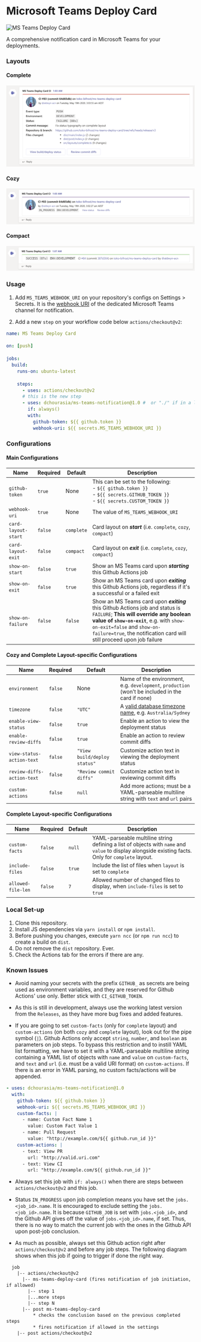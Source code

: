 # Microsoft Teams Deploy Card

![MS Teams Deploy Card](https://github.com/toko-bifrost/ms-teams-deploy-card/workflows/MS%20Teams%20Deploy%20Card/badge.svg)

A comprehensive notification card in Microsoft Teams for your deployments.

### Layouts

#### Complete

![](screenshots/layout-complete.png)

#### Cozy

![](screenshots/layout-cozy.png)

#### Compact

![](screenshots/layout-compact.png)

### Usage

1. Add `MS_TEAMS_WEBHOOK_URI` on your repository's configs on Settings > Secrets. It is the [webhook URI](https://docs.microsoft.com/en-us/microsoftteams/platform/webhooks-and-connectors/how-to/add-incoming-webhook) of the dedicated Microsoft Teams channel for notification.

2) Add a new `step` on your workflow code below `actions/checkout@v2`:

```yaml
name: MS Teams Deploy Card

on: [push]

jobs:
  build:
    runs-on: ubuntu-latest

    steps:
      - uses: actions/checkout@v2
      # this is the new step
      - uses: dchourasia/ms-teams-notification@1.0 #  or "./" if in a local set-up
        if: always()
        with:
          github-token: ${{ github.token }}
          webhook-uri: ${{ secrets.MS_TEAMS_WEBHOOK_URI }}
```

### Configurations

#### Main Configurations

| Name                | Required | Default    | Description                                                                                                                                                                                                                                                                |
| ------------------- | -------- | ---------- | -------------------------------------------------------------------------------------------------------------------------------------------------------------------------------------------------------------------------------------------------------------------------- |
| `github-token`      | `true`   | None       | This can be set to the following:<br/>- `${{ github.token }}`<br/>- `${{ secrets.GITHUB_TOKEN }}`<br/>- `${{ secrets.CUSTOM_TOKEN }}`                                                                                                                                      |
| `webhook-uri`       | `true`   | None       | The value of `MS_TEAMS_WEBHOOK_URI`                                                                                                                                                                                                                                        |
| `card-layout-start` | `false`  | `complete` | Card layout on **_start_** (i.e. `complete`, `cozy`, `compact`)                                                                                                                                                                                                            |
| `card-layout-exit`  | `false`  | `compact`  | Card layout on **_exit_** (i.e. `complete`, `cozy`, `compact`)                                                                                                                                                                                                             |
| `show-on-start`     | `false`  | `true`     | Show an MS Teams card upon **_starting_** this Github Actions job                                                                                                                                                                                                          |
| `show-on-exit`      | `false`  | `true`     | Show an MS Teams card upon **_exiting_** this Github Actions job, regardless if it's a successful or a failed exit                                                                                                                                                         |
| `show-on-failure`   | `false`  | `false`    | Show an MS Teams card upon **_exiting_** this Github Actions job and status is `FAILURE`; **This will override any boolean value of `show-on-exit`**, e.g. with `show-on-exit=false` and `show-on-failure=true`, the notification card will still proceed upon job failure |

#### Cozy and Complete Layout-specific Configurations

| Name                       | Required | Default                      | Description                                                                                                             |
| -------------------------- | -------- | ---------------------------- | ----------------------------------------------------------------------------------------------------------------------- |
| `environment`              | `false`  | None                         | Name of the environment, e.g. `development`, `production` (won't be included in the card if none)                       |
| `timezone`                 | `false`  | `"UTC"`                      | A [valid database timezone name](https://en.wikipedia.org/wiki/List_of_tz_database_time_zones), e.g. `Australia/Sydney` |
| `enable-view-status`       | `false`  | `true`                       | Enable an action to view the deployment status                                                                          |
| `enable-review-diffs`      | `false`  | `true`                       | Enable an action to review commit diffs                                                                                 |
| `view-status-action-text`  | `false`  | `"View build/deploy status"` | Customize action text in viewing the deployment status                                                                  |
| `review-diffs-action-text` | `false`  | `"Review commit diffs"`      | Customize action text in reviewing commit diffs                                                                         |
| `custom-actions`           | `false`  | `null`                       | Add more actions; must be a YAML-parseable multiline string with `text` and `url` pairs                                 |

#### Complete Layout-specific Configurations

| Name               | Required | Default | Description                                                                                                                                         |
| ------------------ | -------- | ------- | --------------------------------------------------------------------------------------------------------------------------------------------------- |
| `custom-facts`     | `false`  | `null`  | YAML-parseable multiline string defining a list of objects with `name` and `value` to display alongside existing facts. Only for `complete` layout. |
| `include-files`    | `false`  | `true`  | Include the list of files when `layout` is set to `complete`                                                                                        |
| `allowed-file-len` | `false`  | `7`     | Allowed number of changed files to display, when `include-files` is set to `true`                                                                   |

### Local Set-up

1. Clone this repository.
2. Install JS dependencies via `yarn install` or `npm install`.
3. Before pushing you changes, execute `yarn ncc` (or `npm run ncc`) to create a build on `dist`.
4. Do not remove the `dist` repository. Ever.
5. Check the Actions tab for the errors if there are any.

### Known Issues

- Avoid naming your secrets with the prefix `GITHUB_` as secrets are being used as environment variables, and they are reserved for Github Actions' use only. Better stick with `CI_GITHUB_TOKEN`.

- As this is still in development, always use the working latest version from the `Releases`, as they have more bug fixes and added features.

- If you are going to set `custom-facts` (only for `complete` layout) and `custom-actions` (on both `cozy` and `complete` layout), look out for the pipe symbol (`|`). Github Actions only accept `string`, `number`, and `boolean` as parameters on job steps. To bypass this restriction and to instill YAML list formatting, we have to set it with a YAML-parseable multiline string containing a YAML list of objects with `name` and `value` on `custom-facts`, and `text` and `url` (i.e. must be a valid URI format) on `custom-actions`. If there is an error in YAML parsing, no custom facts/actions will be appended.

```yaml
- uses: dchourasia/ms-teams-notification@1.0
  with:
    github-token: ${{ github.token }}
    webhook-uri: ${{ secrets.MS_TEAMS_WEBHOOK_URI }}
    custom-facts: |
      - name: Custom Fact Name 1
        value: Custom Fact Value 1
      - name: Pull Request
        value: "http://example.com/${{ github.run_id }}"
    custom-actions: |
      - text: View PR
        url: "http://valid.uri.com"
      - text: View CI
        url: "http://example.com/${{ github.run_id }}"
```

- Always set this job with `if: always()` when there are steps between `actions/checkout@v2` and this job.

- Status `IN_PROGRESS` upon job completion means you have set the `jobs.<job_id>.name`. It is encouraged to exclude setting the `jobs.<job_id>.name`. It is because `GITHUB_JOB` is set with `jobs.<job_id>`, and the Github API gives off the value of `jobs.<job_id>.name`, if set. Thus, there is no way to match the current job with the ones in the Github API upon post-job conclusion.

- As much as possible, always set this Github action right after `actions/checkout@v2` and before any job steps. The following diagram shows when this job if going to trigger if done the right way.

```
  job
    |-- actions/checkout@v2
      |-- ms-teams-deploy-card (fires notification of job initiation, if allowed)
        |-- step 1
        |...more steps
        |-- step N
      |-- post ms-teams-deploy-card
          * checks the conclusion based on the previous completed steps
          * fires notification if allowed in the settings
    |-- post actions/checkout@v2
```
